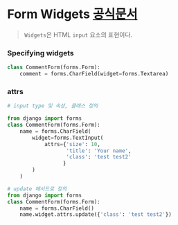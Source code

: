 # Form Widgets [공식문서](https://docs.djangoproject.com/en/3.1/ref/forms/widgets/)

> `Widgets`은 HTML `input` 요소의 표현이다. 

### Specifying  widgets

```python
class CommentForm(forms.Form): 
    comment = forms.CharField(widget=forms.Textarea)
```



### attrs

```python
# input type 및 속성, 클래스 정의

from django import forms
class CommentForm(forms.Form):
    name = forms.CharField(
        widget=forms.TextInput(
            attrs={'size': 10, 
                   'title': 'Your name',
                   'class': 'test test2'
                  }
        )
    )
```

```python
# update 메서드로 정의
from django import forms
class CommentForm(forms.Form):
    name = forms.CharField()
    name.widget.attrs.update({'class': 'test test2'})
```


